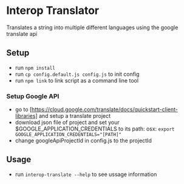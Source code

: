 # Interop Translator

Translates a string into multiple different languages using the google translate api

## Setup

* run `npm install`
* run `cp config.default.js config.js` to init config
* run `npm link` to link script as a command line tool

### Setup Google API

* go to [https://cloud.google.com/translate/docs/quickstart-client-libraries] and setup a translate project
* download json file of project and set your $GOOGLE_APPLICATION_CREDENTIALS to its path: osx: `export GOOGLE_APPLICATION_CREDENTIALS="[PATH]"`
* change googleApiProjectId in config.js to the projectId

## Usage

* run `interop-translate --help` to see ussage information

